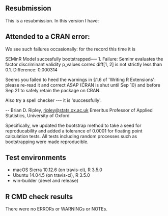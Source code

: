 ## Resubmission
This is a resubmission. In this version I have:

## Attended to a CRAN error:
We see such failures occasionally: for the record this time it is

 SEMinR Model succesfully bootstrapped── 1. Failure: Seminr evaluates the factor discriminant validity p_values correc
 diff[1, 2] is not strictly less than 0.1. Difference: 0.000314

Seems you failed to heed the warnings in §1.6 of 'Writing R Extensions': please re-read it and correct ASAP (CRAN is shut until Sep 10) and before Sep 21 to safely retain the package on CRAN.

Also try a spell checker --- it is 'successfully'.

-- 
Brian D. Ripley,                  ripley@stats.ox.ac.uk
Emeritus Professor of Applied Statistics, University of Oxford

Specifically, we updated the bootstrap method to take a seed for reproducability and added a tolerance of 0.0001 for floating point calculation tests. All tests including random processes such as bootstrapping were made reproducible.

## Test environments
* macOS Sierra 10.12.6 (on travis-ci), R 3.5.0
* Ubuntu 14.04.5 (on travis-ci), R 3.5.0
* win-builder (devel and release)

## R CMD check results
There were no ERRORs or WARNINGs or NOTEs. 
